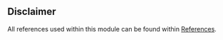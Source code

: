 ## Disclaimer
All references used within this module can be found within [References](../week_4/module-references.md).
